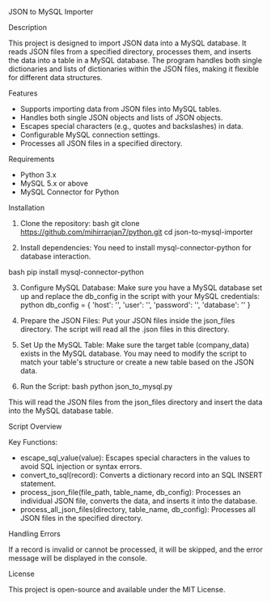  JSON to MySQL Importer

 Description

This project is designed to import JSON data into a MySQL database. It reads JSON files from a specified directory, processes them, and inserts the data into a table in a MySQL database. The program handles both single dictionaries and lists of dictionaries within the JSON files, making it flexible for different data structures.

 Features

- Supports importing data from JSON files into MySQL tables.
- Handles both single JSON objects and lists of JSON objects.
- Escapes special characters (e.g., quotes and backslashes) in data.
- Configurable MySQL connection settings.
- Processes all JSON files in a specified directory.

 Requirements

- Python 3.x
- MySQL 5.x or above
- MySQL Connector for Python

 Installation

 1. Clone the repository:
bash
git clone https://github.com/mihirranjan7/python.git
cd json-to-mysql-importer


 2. Install dependencies:
You need to install mysql-connector-python for database interaction.

bash
pip install mysql-connector-python


 3. Configure MySQL Database:
Make sure you have a MySQL database set up and replace the db_config in the script with your MySQL credentials:
python
db_config = {
    'host': '',
    'user': '',
    'password': '',
    'database': ''
}


 4. Prepare the JSON Files:
Put your JSON files inside the json_files directory. The script will read all the .json files in this directory.

 5. Set Up the MySQL Table:
Make sure the target table (company_data) exists in the MySQL database. You may need to modify the script to match your table's structure or create a new table based on the JSON data.

 6. Run the Script:
bash
python json_to_mysql.py


This will read the JSON files from the json_files directory and insert the data into the MySQL database table.

 Script Overview

 Key Functions:

- escape_sql_value(value): Escapes special characters in the values to avoid SQL injection or syntax errors.
- convert_to_sql(record): Converts a dictionary record into an SQL INSERT statement.
- process_json_file(file_path, table_name, db_config): Processes an individual JSON file, converts the data, and inserts it into the database.
- process_all_json_files(directory, table_name, db_config): Processes all JSON files in the specified directory.

 Handling Errors

If a record is invalid or cannot be processed, it will be skipped, and the error message will be displayed in the console.

 License

This project is open-source and available under the MIT License.
